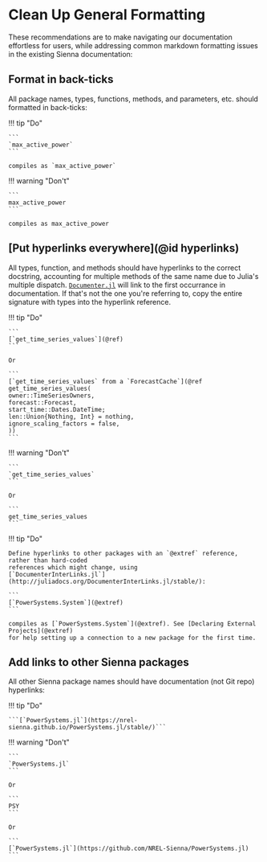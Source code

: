 # Clean Up General Formatting

These recommendations are to make navigating our documentation effortless for users, while
addressing common markdown formatting issues in the existing Sienna documentation:

## Format in back-ticks

All package names, types, functions, methods, and parameters, etc. should formatted in
back-ticks:

!!! tip "Do"
    
    ```
    `max_active_power`
    ```
    
    compiles as `max_active_power`

!!! warning "Don't"
    
    ```
    max_active_power
    ```
    
    compiles as max_active_power

## [Put hyperlinks everywhere](@id hyperlinks)

All types, function, and methods should have hyperlinks to the correct docstring, accounting
for multiple methods of the same name due to Julia's multiple dispatch.
[`Documenter.jl`](https://documenter.juliadocs.org/stable/) will link to the first
occurrance in documentation. If that's not the one you're referring to, copy the entire
signature with types into the hyperlink reference.

!!! tip "Do"
    
    ```
    [`get_time_series_values`](@ref)
    ```
    
    Or
    
    ```
    [`get_time_series_values` from a `ForecastCache`](@ref get_time_series_values(
    owner::TimeSeriesOwners,
    forecast::Forecast,
    start_time::Dates.DateTime;
    len::Union{Nothing, Int} = nothing,
    ignore_scaling_factors = false,
    ))
    ```

!!! warning "Don't"
    
    ```
    `get_time_series_values`
    ```
    
    Or
    
    ```
    get_time_series_values
    ```

!!! tip "Do"
    
    Define hyperlinks to other packages with an `@extref` reference, rather than hard-coded
    references which might change, using
    [`DocumenterInterLinks.jl`](http://juliadocs.org/DocumenterInterLinks.jl/stable/):

    ```
    [`PowerSystems.System`](@extref)
    ```

    compiles as [`PowerSystems.System`](@extref). See [Declaring External Projects](@extref)
    for help setting up a connection to a new package for the first time. 

## Add links to other Sienna packages

All other Sienna package names should have documentation (not Git repo) hyperlinks:

!!! tip "Do"
    
    ```[`PowerSystems.jl`](https://nrel-sienna.github.io/PowerSystems.jl/stable/)```

!!! warning "Don't"
    
    ```
    `PowerSystems.jl`
    ```
    
    Or
    
    ```
    PSY
    ```
    
    Or
    
    ```
    [`PowerSystems.jl`](https://github.com/NREL-Sienna/PowerSystems.jl)
    ```
